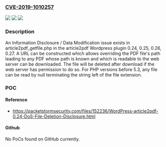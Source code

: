 ### [CVE-2019-1010257](https://cve.mitre.org/cgi-bin/cvename.cgi?name=CVE-2019-1010257)
![](https://img.shields.io/static/v1?label=Product&message=article2pdf%20Wordpress%20plug-in&color=blue)
![](https://img.shields.io/static/v1?label=Version&message=n%2Fa&color=blue)
![](https://img.shields.io/static/v1?label=Vulnerability&message=Information%20Disclosure%20%2F%20Data%20Modification&color=brighgreen)

### Description

An Information Disclosure / Data Modification issue exists in article2pdf_getfile.php in the article2pdf Wordpress plugin 0.24, 0.25, 0.26, 0.27. A URL can be constructed which allows overriding the PDF file's path leading to any PDF whose path is known and which is readable to the web server can be downloaded. The file will be deleted after download if the web server has permission to do so. For PHP versions before 5.3, any file can be read by null terminating the string left of the file extension.

### POC

#### Reference
- https://packetstormsecurity.com/files/152236/WordPress-article2pdf-0.24-DoS-File-Deletion-Disclosure.html

#### Github
No PoCs found on GitHub currently.

